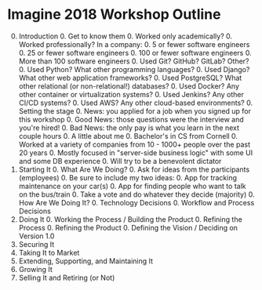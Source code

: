 # Imagine 2018 Workshop Outline

0. Introduction
    0. Get to know them
        0. Worked only academically?
        0. Worked professionally? In a company:
            0. 5 or fewer software engineers
            0. 25 or fewer software engineers
            0. 100 or fewer software engineers
            0. More than 100 software engineers
        0. Used Git? GitHub? GitLab? Other?
        0. Used Python? What other programming languages?
        0. Used Django? What other web application frameworks?
        0. Used PostgreSQL? What other relational (or non-relational!) databases?
        0. Used Docker? Any other container or virtualization systems?
        0. Used Jenkins? Any other CI/CD systems?
        0. Used AWS? Any other cloud-based environments?
    0. Setting the stage
        0. News: you applied for a job when you signed up for this workshop
        0. Good News: those questions were the interview and you're hired!
        0. Bad News: the only pay is what you learn in the next couple hours
    0. A little about me
        0. Bachelor's in CS from Cornell
        0. Worked at a variety of companies from 10 - 1000+ people over the past 20 years
        0. Mostly focused in "server-side business logic" with some UI and some DB experience
        0. Will try to be a benevolent dictator
0. Starting It
    0. What Are We Doing?
        0. Ask for ideas from the participants (employees)
        0. Be sure to include my two ideas:
            0. App for tracking maintenance on your car(s)
            0. App for finding people who want to talk on the bus/train
        0. Take a vote and do whatever they decide (majority)
    0. How Are We Doing It?
        0. Technology Decisions
        0. Workflow and Process Decisions
0. Doing It
    0. Working the Process / Building the Product
    0. Refining the Process
    0. Refining the Product
    0. Defining the Vision / Deciding on Version 1.0
0. Securing It
0. Taking It to Market
0. Extending, Supporting, and Maintaining It
0. Growing It
0. Selling It and Retiring (or Not)

